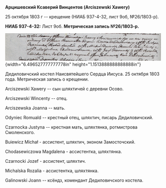 **Арцишевский Ксаверий Винцентов (Arciszewski Xawery)**

25 октября 1803 г -- крещение (НИАБ 937-4-32, лист 9об, №26/1803-р).

**НИАБ 937-4-32:** Лист 9об. **Метрическая запись №26/1803-р.**

![](./media/e5c39d561ef004709dd6fc8fab7d4770f1510102.png){width="6.496527777777778in"
height="1.1513888888888888in"}

Дедиловичский костел Наисвятейшего Сердца Иисуса. 25 октября 1803 года.
Метрическая запись о крещении.

Arciszewski Xawery -- сын шляхтичей с деревни Осово.

Arciszewski Wincenty -- отец.

Arciszewska Joanna -- мать.

Odyniec Romuald -- крестный отец, шляхтич, писарь Дедиловичский.

Czarnocka Justyna -- крестная мать, шляхтянка, ротмистрова Смоленского.

Buiewicz Michał - ассистент, шляхтич, эконом Замосточский.

Chodasewiczowa Magdalena - ассистентка, шляхтянка.

Czarnocki Jozef - ассистент, шляхтич.

Michalska Rozalia - ассистентка, шляхтянка.

Galinowski Joann -- ксёндз, комендант Дедиловичского костела.
